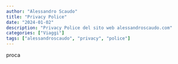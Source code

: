 ```yaml
---
author: "Alessandro Scaudo"
title: "Privacy Police"
date: "2024-01-02"
description: "Privacy Police del sito web alessandroscaudo.com"
categories: ["Viaggi"]
tags: ["alessandroscaudo", "privacy", "police"]
---
```


proca
